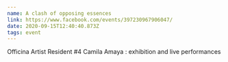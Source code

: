 ```yaml
---
name: A clash of opposing essences
link: https://www.facebook.com/events/397230967906047/
date: 2020-09-15T12:40:40.873Z
tags: event
---
```

Officina Artist Resident #4 Camila Amaya : exhibition and live performances